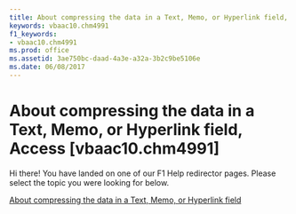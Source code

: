 ```yaml
---
title: About compressing the data in a Text, Memo, or Hyperlink field, Access [vbaac10.chm4991]
keywords: vbaac10.chm4991
f1_keywords:
- vbaac10.chm4991
ms.prod: office
ms.assetid: 3ae750bc-daad-4a3e-a32a-3b2c9be5106e
ms.date: 06/08/2017
---
```



# About compressing the data in a Text, Memo, or Hyperlink field, Access [vbaac10.chm4991]

Hi there! You have landed on one of our F1 Help redirector pages. Please select the topic you were looking for below.

[About compressing the data in a Text, Memo, or Hyperlink field](http://msdn.microsoft.com/library/4f2aa9c5-a23e-076a-cc91-8b6061911f59%28Office.15%29.aspx)

